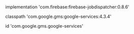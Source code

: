 #

implementation 'com.firebase:firebase-jobdispatcher:0.8.6'

classpath 'com.google.gms:google-services:4.3.4'

id 'com.google.gms.google-services'

